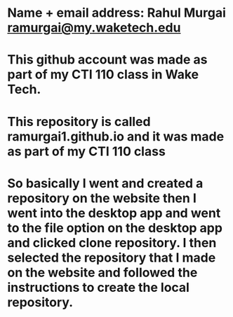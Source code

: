 # Name + email address: Rahul Murgai ramurgai@my.waketech.edu
# This github account was made as part of my CTI 110 class in Wake Tech.
# This repository is called ramurgai1.github.io and it was made as part of my CTI 110 class
# So basically I went and created a repository on the website then I went into the desktop app and went to the file option on the desktop app and clicked clone repository. I then selected the repository that I made on the website and followed the instructions to create the local repository.